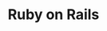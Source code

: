 ---
# GLOBAL 
layout: technology
page_type: technology
title: Ruby on Rails
published: true
hide_links: true

#SEO
seo_title:  SEO Ruby on Rails
seo_description: |-
  META Ruby on Rails
main_keywords:
  - Ruby on Rails

#HREFLANGS
display_hreflangs: false
hreflangs:
  -
    lang: x-default
    link: https://projets.io
  -
    lang: en
    link: https://projets.io

#MENU 
top_line:
  menu_title: Ruby on Rails
  cta_title:

#SETTINGS
show_contact_in_footer: true

#TECHNOLOGY layout
logo:  /uploads/rails.svg
intro: 
  title: Ruby on Rails
  content: |-
    Technologia gwarantująca szybki proces realizacji Twojego projektu i jego przejrzystość. To również możliwość rozbudowy aplikacji o dodatkowe funkcje.
header:
  title:
  intro: |-
    
  main_photo:
---